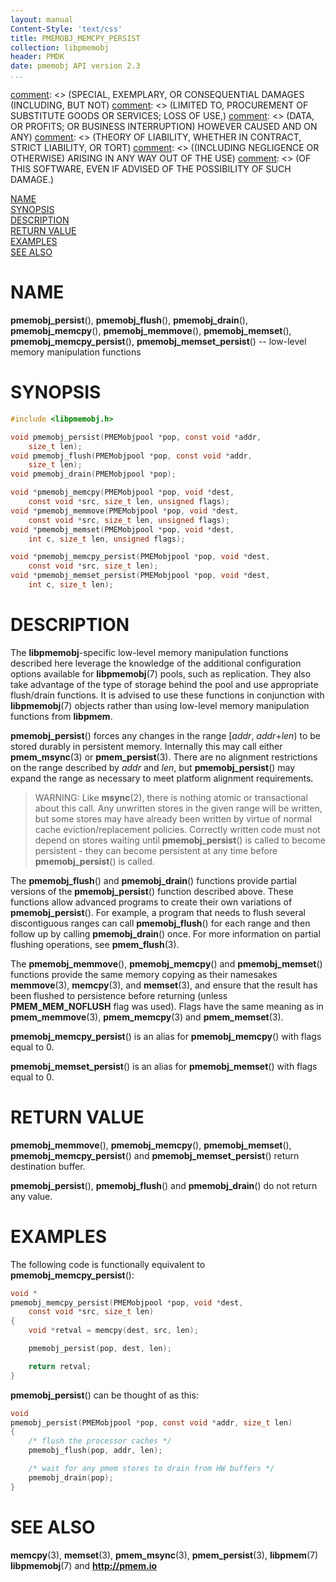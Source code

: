 ```yaml
---
layout: manual
Content-Style: 'text/css'
title: PMEMOBJ_MEMCPY_PERSIST
collection: libpmemobj
header: PMDK
date: pmemobj API version 2.3
...
```


[comment]: <> (Copyright 2017-2018, Intel Corporation)

[comment]: <> (Redistribution and use in source and binary forms, with or without)
[comment]: <> (modification, are permitted provided that the following conditions)
[comment]: <> (are met:)
[comment]: <> (    * Redistributions of source code must retain the above copyright)
[comment]: <> (      notice, this list of conditions and the following disclaimer.)
[comment]: <> (    * Redistributions in binary form must reproduce the above copyright)
[comment]: <> (      notice, this list of conditions and the following disclaimer in)
[comment]: <> (      the documentation and/or other materials provided with the)
[comment]: <> (      distribution.)
[comment]: <> (    * Neither the name of the copyright holder nor the names of its)
[comment]: <> (      contributors may be used to endorse or promote products derived)
[comment]: <> (      from this software without specific prior written permission.)

[comment]: <> (THIS SOFTWARE IS PROVIDED BY THE COPYRIGHT HOLDERS AND CONTRIBUTORS)
[comment]: <> ("AS IS" AND ANY EXPRESS OR IMPLIED WARRANTIES, INCLUDING, BUT NOT)
[comment]: <> (LIMITED TO, THE IMPLIED WARRANTIES OF MERCHANTABILITY AND FITNESS FOR)
[comment]: <> (A PARTICULAR PURPOSE ARE DISCLAIMED. IN NO EVENT SHALL THE COPYRIGHT)
[comment]: <> (OWNER OR CONTRIBUTORS BE LIABLE FOR ANY DIRECT, INDIRECT, INCIDENTAL,)
[comment]: <> (SPECIAL, EXEMPLARY, OR CONSEQUENTIAL DAMAGES (INCLUDING, BUT NOT)
[comment]: <> (LIMITED TO, PROCUREMENT OF SUBSTITUTE GOODS OR SERVICES; LOSS OF USE,)
[comment]: <> (DATA, OR PROFITS; OR BUSINESS INTERRUPTION) HOWEVER CAUSED AND ON ANY)
[comment]: <> (THEORY OF LIABILITY, WHETHER IN CONTRACT, STRICT LIABILITY, OR TORT)
[comment]: <> ((INCLUDING NEGLIGENCE OR OTHERWISE) ARISING IN ANY WAY OUT OF THE USE)
[comment]: <> (OF THIS SOFTWARE, EVEN IF ADVISED OF THE POSSIBILITY OF SUCH DAMAGE.)

[comment]: <> (pmemobj_memcpy_persist.3 -- man page for Low-level memory manipulation)

[NAME](#name)<br />
[SYNOPSIS](#synopsis)<br />
[DESCRIPTION](#description)<br />
[RETURN VALUE](#return-value)<br />
[EXAMPLES](#examples)<br />
[SEE ALSO](#see-also)<br />


# NAME #

**pmemobj_persist**(), **pmemobj_flush**(), **pmemobj_drain**(),
**pmemobj_memcpy**(), **pmemobj_memmove**(), **pmemobj_memset**(),
**pmemobj_memcpy_persist**(), **pmemobj_memset_persist**() -- low-level memory
manipulation functions


# SYNOPSIS #

```c
#include <libpmemobj.h>

void pmemobj_persist(PMEMobjpool *pop, const void *addr,
	size_t len);
void pmemobj_flush(PMEMobjpool *pop, const void *addr,
	size_t len);
void pmemobj_drain(PMEMobjpool *pop);

void *pmemobj_memcpy(PMEMobjpool *pop, void *dest,
	const void *src, size_t len, unsigned flags);
void *pmemobj_memmove(PMEMobjpool *pop, void *dest,
	const void *src, size_t len, unsigned flags);
void *pmemobj_memset(PMEMobjpool *pop, void *dest,
	int c, size_t len, unsigned flags);

void *pmemobj_memcpy_persist(PMEMobjpool *pop, void *dest,
	const void *src, size_t len);
void *pmemobj_memset_persist(PMEMobjpool *pop, void *dest,
	int c, size_t len);
```


# DESCRIPTION #

The **libpmemobj**-specific low-level memory manipulation functions described
here leverage the knowledge of the additional configuration options available
for **libpmemobj**(7) pools, such as replication. They also take advantage of
the type of storage behind the pool and use appropriate flush/drain functions.
It is advised to use these functions in conjunction with **libpmemobj**(7)
objects rather than using low-level memory manipulation functions from
**libpmem**.

**pmemobj_persist**() forces any changes in the range \[*addr*, *addr*+*len*)
to be stored durably in persistent memory. Internally this may call either
**pmem_msync**(3) or **pmem_persist**(3). There are no alignment restrictions
on the range described by *addr* and *len*, but **pmemobj_persist**() may
expand the range as necessary to meet platform alignment requirements.

>WARNING:
Like **msync**(2), there is nothing atomic or transactional about this call.
Any unwritten stores in the given range will be written, but some stores may
have already been written by virtue of normal cache eviction/replacement
policies. Correctly written code must not depend on stores waiting until
**pmemobj_persist**() is called to become persistent - they can become
persistent at any time before **pmemobj_persist**() is called.

The **pmemobj_flush**() and **pmemobj_drain**() functions provide partial
versions of the **pmemobj_persist**() function described above.
These functions allow advanced programs to create their own variations of
**pmemobj_persist**().
For example, a program that needs to flush several discontiguous ranges can
call **pmemobj_flush**() for each range and then follow up by calling
**pmemobj_drain**() once. For more information on partial flushing operations,
see **pmem_flush**(3).

The **pmemobj_memmove**(), **pmemobj_memcpy**() and **pmemobj_memset**() functions
provide the same memory copying as their namesakes **memmove**(3), **memcpy**(3),
and **memset**(3), and ensure that the result has been flushed to persistence
before returning (unless **PMEM_MEM_NOFLUSH** flag was used). Flags have
the same meaning as in **pmem_memmove**(3), **pmem_memcpy**(3) and **pmem_memset**(3).

**pmemobj_memcpy_persist**() is an alias for **pmemobj_memcpy**() with flags equal to 0.

**pmemobj_memset_persist**() is an alias for **pmemobj_memset**() with flags equal to 0.

# RETURN VALUE #

**pmemobj_memmove**(), **pmemobj_memcpy**(), **pmemobj_memset**(),
**pmemobj_memcpy_persist**() and **pmemobj_memset_persist**() return destination
buffer.

**pmemobj_persist**(), **pmemobj_flush**() and **pmemobj_drain**()
do not return any value.

# EXAMPLES #

The following code is functionally equivalent to
**pmemobj_memcpy_persist**():

```c
void *
pmemobj_memcpy_persist(PMEMobjpool *pop, void *dest,
	const void *src, size_t len)
{
	void *retval = memcpy(dest, src, len);

	pmemobj_persist(pop, dest, len);

	return retval;
}
```

**pmemobj_persist**() can be thought of as this:

```c
void
pmemobj_persist(PMEMobjpool *pop, const void *addr, size_t len)
{
	/* flush the processor caches */
	pmemobj_flush(pop, addr, len);

	/* wait for any pmem stores to drain from HW buffers */
	pmemobj_drain(pop);
}
```


# SEE ALSO #

**memcpy**(3), **memset**(3), **pmem_msync**(3),
**pmem_persist**(3), **libpmem**(7) **libpmemobj**(7)
and **<http://pmem.io>**
